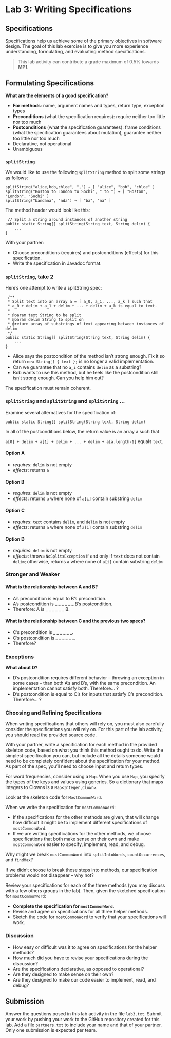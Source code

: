 Lab 3: Writing Specifications
====

## Specifications

Specifications help us achieve some of the primary objectives in software design. The goal of this lab exercise is to give you more experience understanding, formulating, and evaluating method specifications.

> This lab activity can contribute a grade maximum of 0.5% towards **MP1**.

## Formulating Specifications

**What are the elements of a good specification?**

* **For methods**: name, argument names and types, return type, exception types
* **Preconditions** (what the specification requires): require neither too little nor too much
* **Postconditions** (what the specification guarantees): frame conditions (what the specification guarantees about mutation), guarantee neither too little nor too much
* Declarative, not operational
* Unambiguous

### `splitString`

We would like to use the following `splitString` method to split some strings as follows:

```
splitString("alice,bob,chloe", ",") → [ "alice", "bob", "chloe" ]
splitString("Boston to London to Sochi", " to ") → [ "Boston", "London", "Sochi" ]
splitString("bandana", "nda") → [ "ba", "na" ]
```

The method header would look like this:
```
 // Split a string around instances of another string
public static String[] splitString(String text, String delim) {
    ...
}
```

With your partner:
* Choose preconditions (requires) and postconditions (effects) for this specification.
* Write the specification in Javadoc format.

### `splitString`, take 2

Here’s one attempt to write a splitString spec:

```
 /**
 * Split text into an array a = [ a_0, a_1, ..., a_k ] such that
 * a_0 + delim + a_1 + delim + ... + delim + a_k is equal to text.
 *
 * @param text String to be split
 * @param delim String to split on
 * @return array of substrings of text appearing between instances of delim
 */
public static String[] splitString(String text, String delim) {
    ...
}
```

* Alice says the postcondition of the method isn’t strong enough. Fix it so return `new String[] { text };` is no longer a valid implementation.
* Can we guarantee that no `a_i` contains `delim` as a substring?
* Bob wants to use this method, but he feels like the postcondition still isn’t strong enough. Can you help him out?

The specification must remain coherent.

### `splitString` and `splitString` and `splitString` …

Examine several alternatives for the specification of:

`public static String[] splitString(String text, String delim)`

In all of the postconditions below, the return value is an array a such that

`a[0] + delim + a[1] + delim + ... + delim + a[a.length-1]` equals `text`.

#### Option A

* _requires_: `delim` is not empty
* _effects_: returns `a`

#### Option B

* _requires_: `delim` is not empty
* _effects_: returns `a` where none of `a[i]` contain substring `delim`

#### Option C

* _requires_: `text` contains `delim`, and `delim` is not empty
* _effects_: returns `a` where none of `a[i]` contain substring `delim`

#### Option D
* _requires_: `delim` is not empty
* _effects_: throws `NoSplitsException` if and only if `text` does not contain `delim`; otherwise, returns `a` where none of `a[i]` contain substring `delim`

### Stronger and Weaker

#### What is the relationship between A and B?
* A’s precondition is equal to B’s precondition.
* A’s postcondition is _ _ _ _ _ _ B’s postcondition.
* Therefore: A is _ _ _ _ _ _ B.

#### What is the relationship between C and the previous two specs?
* C’s precondition is _ _ _ _ _ _.
* C’s postcondition is _ _ _ _ _ _.
* Therefore?

### Exceptions

**What about D?**

* D’s postcondition requires different behavior – throwing an exception in some cases – than both A’s and B’s, with the same precondition. An implementation cannot satisfy both. Therefore… ?
* D’s postcondition is equal to C’s for inputs that satisfy C’s precondition. Therefore… ?

### Choosing and Refining Specifications

When writing specifications that others will rely on, you must also carefully consider the specifications you will rely on. For this part of the lab activity, you should read the provided source code.

With your partner, write a specification for each method in the provided skeleton code, based on what you think this method ought to do. Write the simplest specification you can, but include all the details someone would need to be completely confident about the specification for your method. As part of the spec, you’ll need to choose input and return types.

For word frequencies, consider using a `Map`. When you use `Map`, you specify the types of the keys and values using generics. So a dictionary that maps integers to Clowns is a `Map<Integer,Clown>`.

Look at the skeleton code for `MostCommonWord`.

When we write the specification for `mostCommonWord`:
* If the specifications for the other methods are given, that will change how difficult it might be to implement different specifications of `mostCommonWord`.
* If we are writing specifications for the other methods, we choose specifications that both make sense on their own and make `mostCommonWord` easier to specify, implement, read, and debug.

Why might we break `mostCommonWord` into `splitIntoWords`, `countOccurrences`, and `findMax`?

If we didn’t choose to break those steps into methods, our specification problems would not disappear – why not?

Review your specifications for each of the three methods (you may discuss with a few others groups in the lab). Then, given the sketched specification for `mostCommonWord`:
* **Complete the specification for `mostCommonWord`.**
* Revise and agree on specifications for all three helper methods.
* Sketch the code for `mostCommonWord` to verify that your specifications will work.

### Discussion
* How easy or difficult was it to agree on specifications for the helper methods?
* How much did you have to revise your specifications during the discussion?
* Are the specifications declarative, as opposed to operational?
* Are they designed to make sense on their own?
* Are they designed to make our code easier to implement, read, and debug?

## Submission

Answer the questions posed in this lab activity in the file `lab3.txt`. Submit your work by pushing your work to the GitHub repository created for this lab. Add a file `partners.txt` to include your name and that of your partner. Only one submission is expected per team.
